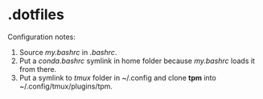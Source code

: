 # .dotfiles

Configuration notes:

1. Source *my.bashrc* in *.bashrc*.
2. Put a *conda.bashrc* symlink in home folder because *my.bashrc* loads it from there.
3. Put a symlink to *tmux* folder in ~/.config and clone **tpm** into ~/.config/tmux/plugins/tpm.
